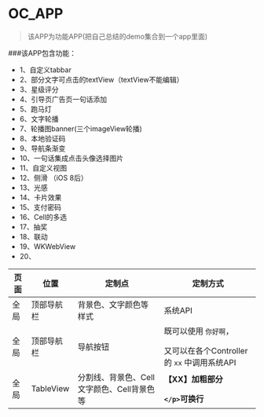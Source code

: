 # OC_APP
> 该APP为功能APP(把自己总结的demo集合到一个app里面)

###该APP包含功能：
* 1、自定义tabbar
* 2、部分文字可点击的textView（textView不能编辑）
* 3、星级评分
* 4、引导页广告页一句话添加
* 5、跑马灯
* 6、文字轮播
* 7、轮播图banner(三个imageView轮播)
* 8、本地验证码
* 9、导航条渐变
* 10、一句话集成点击头像选择图片
* 11、自定义视图
* 12、侧滑 （iOS 8后）
* 13、光感
* 14、卡片效果
* 15、支付密码
* 16、Cell的多选
* 17、抽奖
* 18、联动
* 19、WKWebView
* 20、




页面   | 位置	| 定制点	| 定制方式
---|----|---|----
全局	| 顶部导航栏	| 背景色、文字颜色等样式 | 系统API
全局	| 顶部导航栏	| 导航按钮	| 既可以使用 `你好啊`，</p>又可以在各个Controller的 `xx` 中调用系统API
全局	| TableView	| 分割线、背景色、Cell文字颜色、Cell背景色等 | **【XX】加粗部分 </p>  `</p>`可换行** 


